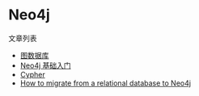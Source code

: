 # Neo4j

文章列表

- [图数据库](/DataStorage/neo4j/GraphDatabase.html)
- [Neo4j 基础入门](http://heyan.site:8001/datastorage/neo4j/Neo4jStart.html)
- [Cypher](http://heyan.site:8001/datastorage/neo4j/Cypher.html)
- [How to migrate from a relational database to Neo4j](http://heyan.site:8001/datastorage/neo4j/NorthwindGraph.html)

